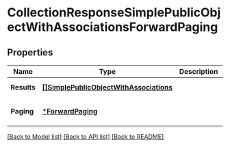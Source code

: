 # CollectionResponseSimplePublicObjectWithAssociationsForwardPaging

## Properties
Name | Type | Description | Notes
------------ | ------------- | ------------- | -------------
**Results** | [**[]SimplePublicObjectWithAssociations**](SimplePublicObjectWithAssociations.md) |  | [default to null]
**Paging** | [***ForwardPaging**](ForwardPaging.md) |  | [optional] [default to null]

[[Back to Model list]](../README.md#documentation-for-models) [[Back to API list]](../README.md#documentation-for-api-endpoints) [[Back to README]](../README.md)

